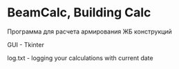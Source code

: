 # BeamCalc, Building Calc
Программа для расчета армирования ЖБ конструкций

GUI - Tkinter

log.txt - logging your calculations with current date
